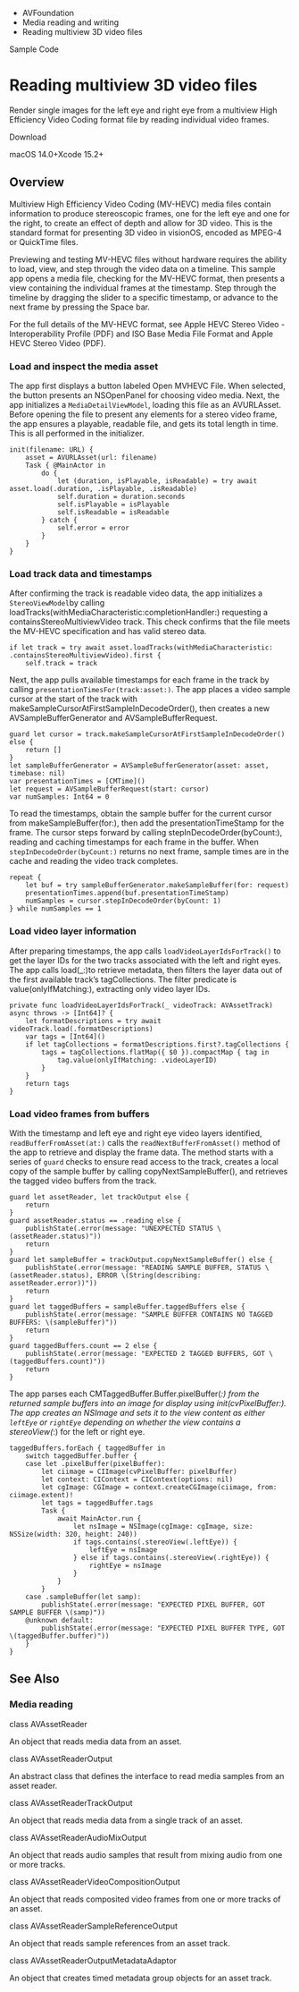 

- AVFoundation
- Media reading and writing
-  Reading multiview 3D video files 

Sample Code

# Reading multiview 3D video files

Render single images for the left eye and right eye from a multiview High Efficiency Video Coding format file by reading individual video frames.

Download

macOS 14.0+Xcode 15.2+

## Overview

Multiview High Efficiency Video Coding (MV-HEVC) media files contain information to produce stereoscopic frames, one for the left eye and one for the right, to create an effect of depth and allow for 3D video. This is the standard format for presenting 3D video in visionOS, encoded as MPEG-4 or QuickTime files.

Previewing and testing MV-HEVC files without hardware requires the ability to load, view, and step through the video data on a timeline. This sample app opens a media file, checking for the MV-HEVC format, then presents a view containing the individual frames at the timestamp. Step through the timeline by dragging the slider to a specific timestamp, or advance to the next frame by pressing the Space bar.

For the full details of the MV-HEVC format, see Apple HEVC Stereo Video - Interoperability Profile (PDF) and ISO Base Media File Format and Apple HEVC Stereo Video (PDF).

### Load and inspect the media asset

The app first displays a button labeled Open MVHEVC File. When selected, the button presents an NSOpenPanel for choosing video media. Next, the app initializes a `MediaDetailViewModel`, loading this file as an AVURLAsset. Before opening the file to present any elements for a stereo video frame, the app ensures a playable, readable file, and gets its total length in time. This is all performed in the initializer.

```
init(filename: URL) {
    asset = AVURLAsset(url: filename)
    Task { @MainActor in
        do {
            let (duration, isPlayable, isReadable) = try await asset.load(.duration, .isPlayable, .isReadable)
            self.duration = duration.seconds
            self.isPlayable = isPlayable
            self.isReadable = isReadable
        } catch {
            self.error = error
        }
    }
}
```

### Load track data and timestamps

After confirming the track is readable video data, the app initializes a `StereoViewModel`by calling loadTracks(withMediaCharacteristic:completionHandler:) requesting a containsStereoMultiviewVideo track. This check confirms that the file meets the MV-HEVC specification and has valid stereo data.

```
if let track = try await asset.loadTracks(withMediaCharacteristic: .containsStereoMultiviewVideo).first {
    self.track = track
```

Next, the app pulls available timestamps for each frame in the track by calling `presentationTimesFor(track:asset:)`. The app places a video sample cursor at the start of the track with makeSampleCursorAtFirstSampleInDecodeOrder(), then creates a new AVSampleBufferGenerator and AVSampleBufferRequest.

```
guard let cursor = track.makeSampleCursorAtFirstSampleInDecodeOrder() else {
    return []
}
let sampleBufferGenerator = AVSampleBufferGenerator(asset: asset, timebase: nil)
var presentationTimes = [CMTime]()
let request = AVSampleBufferRequest(start: cursor)
var numSamples: Int64 = 0
```

To read the timestamps, obtain the sample buffer for the current cursor from makeSampleBuffer(for:), then add the presentationTimeStamp for the frame. The cursor steps forward by calling stepInDecodeOrder(byCount:), reading and caching timestamps for each frame in the buffer. When `stepInDecodeOrder(byCount:)` returns no next frame, sample times are in the cache and reading the video track completes.

```
repeat {
    let buf = try sampleBufferGenerator.makeSampleBuffer(for: request)
    presentationTimes.append(buf.presentationTimeStamp)
    numSamples = cursor.stepInDecodeOrder(byCount: 1)
} while numSamples == 1
```

### Load video layer information

After preparing timestamps, the app calls `loadVideoLayerIdsForTrack()` to get the layer IDs for the two tracks associated with the left and right eyes. The app calls load(_:)to retrieve metadata, then filters the layer data out of the first available track’s tagCollections. The filter predicate is value(onlyIfMatching:), extracting only video layer IDs.

```
private func loadVideoLayerIdsForTrack(_ videoTrack: AVAssetTrack) async throws -> [Int64]? {
    let formatDescriptions = try await videoTrack.load(.formatDescriptions)
    var tags = [Int64]()
    if let tagCollections = formatDescriptions.first?.tagCollections {
        tags = tagCollections.flatMap({ $0 }).compactMap { tag in
            tag.value(onlyIfMatching: .videoLayerID)
        }
    }
    return tags
}
```

### Load video frames from buffers

With the timestamp and left eye and right eye video layers identified, `readBufferFromAsset(at:)` calls the `readNextBufferFromAsset()` method of the app to retrieve and display the frame data. The method starts with a series of `guard` checks to ensure read access to the track, creates a local copy of the sample buffer by calling copyNextSampleBuffer(), and retrieves the tagged video buffers from the track.

```
guard let assetReader, let trackOutput else {
    return
}
guard assetReader.status == .reading else {
    publishState(.error(message: "UNEXPECTED STATUS \(assetReader.status)"))
    return
}
guard let sampleBuffer = trackOutput.copyNextSampleBuffer() else {
    publishState(.error(message: "READING SAMPLE BUFFER, STATUS \(assetReader.status), ERROR \(String(describing: assetReader.error))"))
    return
}
guard let taggedBuffers = sampleBuffer.taggedBuffers else {
    publishState(.error(message: "SAMPLE BUFFER CONTAINS NO TAGGED BUFFERS: \(sampleBuffer)"))
    return
}
guard taggedBuffers.count == 2 else {
    publishState(.error(message: "EXPECTED 2 TAGGED BUFFERS, GOT \(taggedBuffers.count)"))
    return
}
```

The app parses each CMTaggedBuffer.Buffer.pixelBuffer(_:) from the returned sample buffers into an image for display using init(cvPixelBuffer:). The app creates an NSImage and sets it to the view content as either `leftEye` or `rightEye` depending on whether the view contains a stereoView(_:) for the left or right eye.

```
taggedBuffers.forEach { taggedBuffer in
    switch taggedBuffer.buffer {
    case let .pixelBuffer(pixelBuffer):
        let ciimage = CIImage(cvPixelBuffer: pixelBuffer)
        let context: CIContext = CIContext(options: nil)
        let cgImage: CGImage = context.createCGImage(ciimage, from: ciimage.extent)!
        let tags = taggedBuffer.tags
        Task {
            await MainActor.run {
                let nsImage = NSImage(cgImage: cgImage, size: NSSize(width: 320, height: 240))
                if tags.contains(.stereoView(.leftEye)) {
                    leftEye = nsImage
                } else if tags.contains(.stereoView(.rightEye)) {
                    rightEye = nsImage
                }
            }
        }
    case .sampleBuffer(let samp):
        publishState(.error(message: "EXPECTED PIXEL BUFFER, GOT SAMPLE BUFFER \(samp)"))
    @unknown default:
        publishState(.error(message: "EXPECTED PIXEL BUFFER TYPE, GOT \(taggedBuffer.buffer)"))
    }
}
```

## See Also

### Media reading

class AVAssetReader

An object that reads media data from an asset.

class AVAssetReaderOutput

An abstract class that defines the interface to read media samples from an asset reader.

class AVAssetReaderTrackOutput

An object that reads media data from a single track of an asset.

class AVAssetReaderAudioMixOutput

An object that reads audio samples that result from mixing audio from one or more tracks.

class AVAssetReaderVideoCompositionOutput

An object that reads composited video frames from one or more tracks of an asset.

class AVAssetReaderSampleReferenceOutput

An object that reads sample references from an asset track.

class AVAssetReaderOutputMetadataAdaptor

An object that creates timed metadata group objects for an asset track.

